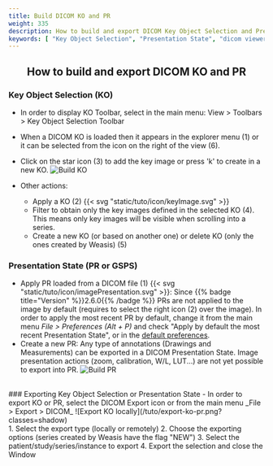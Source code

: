 ```yaml
---
title: Build DICOM KO and PR
weight: 335
description: How to build and export DICOM Key Object Selection and Presentation State (GSPS)
keywords: [ "Key Object Selection", "Presentation State", "dicom viewer", "free dicom viewer", "open source dicom viewer", "weasis dicom viewer",  "multi-platform dicom viewer", "dicom", "pacs", "pacs viewer" ]
---
```


## <center>How to build and export DICOM KO and PR</center>

### Key Object Selection (KO)
- In order to display KO Toolbar, select in the main menu: View > Toolbars > Key Object Selection Toolbar
- When a DICOM KO is loaded then it appears in the explorer menu (1) or it can be selected from the icon on the right of the view (6).
- Click on the star icon (3) to add the key image or press 'k' to create in a new KO.
  ![Build KO](/tuto/ko-actions.jpg?classes=shadow&width=700px)
- Other actions:
 
  - Apply a KO (2) {{< svg "static/tuto/icon/keyImage.svg" >}}
  - Filter to obtain only the key images defined in the selected KO (4). This means only key images will be visible when scrolling into a series.
  - Create a new KO (or based on another one) or delete KO (only the ones created by Weasis) (5)


### Presentation State (PR or GSPS)
- Apply PR loaded from a DICOM file (1) {{< svg "static/tuto/icon/imagePresentation.svg" >}}: Since {{% badge title="Version" %}}2.6.0{{% /badge %}} PRs are not applied to the image by default (requires to select the right icon (2) over the image). In order to apply the most recent PR by default, change it from the main menu _File > Preferences (Alt + P)_ and check "Apply by default the most recent Presentation State", or in the [default preferences](../../basics/customize/preferences/).
- Create a new PR: Any type of annotations (Drawings and Measurements) can be exported in a DICOM Presentation State. Image presentation actions (zoom, calibration, W/L, LUT...) are not yet possible to export into PR.
  ![Build PR](/tuto/pr-actions.jpg?classes=shadow&width=700px)
<br>
### Exporting Key Object Selection or Presentation State
- In order to export KO or PR, select the DICOM Export icon or from the main menu _File > Export > DICOM_
 ![Export KO locally](/tuto/export-ko-pr.png?classes=shadow)
<br>
1. Select the export type (locally or remotely)
2. Choose the exporting options (series created by Weasis have the flag "NEW")
3. Select the patient/study/series/instance to export
4. Export the selection and close the Window

